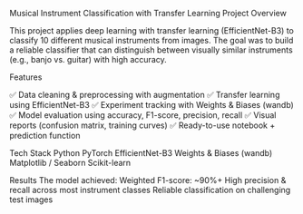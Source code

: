 Musical Instrument Classification with Transfer Learning
Project Overview

This project applies deep learning with transfer learning (EfficientNet-B3) to classify 10 different musical instruments from images. The goal was to build a reliable classifier that can distinguish between visually similar instruments (e.g., banjo vs. guitar) with high accuracy.

 Features

✅ Data cleaning & preprocessing with augmentation
✅ Transfer learning using EfficientNet-B3
✅ Experiment tracking with Weights & Biases (wandb)
✅ Model evaluation using accuracy, F1-score, precision, recall
✅ Visual reports (confusion matrix, training curves)
✅ Ready-to-use notebook + prediction function

 Tech Stack
Python
PyTorch
EfficientNet-B3
Weights & Biases (wandb)
Matplotlib / Seaborn
Scikit-learn

 Results
The model achieved:
Weighted F1-score: ~90%+
High precision & recall across most instrument classes
Reliable classification on challenging test images
